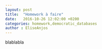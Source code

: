 ```yaml
---
layout: post
title:  "Homework à faire"
date:   2016-10-26 12:02:00 +0200
categories: homework,democratic_databases
author : EliseAnjos
---
```


blablabla
